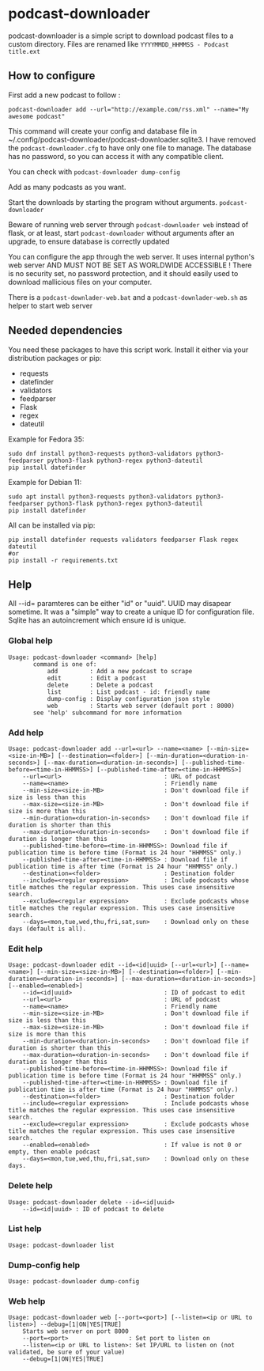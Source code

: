 # podcast-downloader

podcast-downloader is a simple script to download podcast files to a custom directory. Files are renamed like `YYYYMMDD_HHMMSS - Podcast title.ext`

## How to configure

First add a new podcast to follow :

    podcast-downloader add --url="http://example.com/rss.xml" --name="My awesome podcast"

This command will create your config and database file in ~/.config/podcast-downloader/podcast-downloader.sqlite3. I have removed the `podcast-downloader.cfg` to have only one file to manage. The database has no password, so you can access it with any compatible client.

You can check with `podcast-downloader dump-config`

Add as many podcasts as you want.

Start the downloads by starting the program without arguments. `podcast-downloader`

Beware of running web server through `podcast-downloader web` instead of flask, or at least, start `podcast-downloader` without arguments after an upgrade, to ensure database is correctly updated

You can configure the app through the web server. It uses internal python's web server AND MUST NOT BE SET AS WORLDWIDE ACCESSIBLE ! There is no security set, no password protection, and it should easily used to download mallicious files on your computer.

There is a `podcast-downlader-web.bat` and a `podcast-downlader-web.sh` as helper to start web server

## Needed dependencies

You need these packages to have this script work. Install it either via your distribution packages or pip:

- requests
- datefinder
- validators
- feedparser
- Flask
- regex
- dateutil

Example for Fedora 35:

    sudo dnf install python3-requests python3-validators python3-feedparser python3-flask python3-regex python3-dateutil
    pip install datefinder

Example for Debian 11:

    sudo apt install python3-requests python3-validators python3-feedparser python3-flask python3-regex python3-dateutil
    pip install datefinder

All can be installed via pip:

    pip install datefinder requests validators feedparser Flask regex dateutil
    #or
    pip install -r requirements.txt

## Help

All --id= paramteres can be either "id" or "uuid". UUID may disapear sometime. It was a "simple" way to create a unique ID for configuration file. Sqlite has an autoincrement which ensure id is unique.

### Global help

    Usage: podcast-downloader <command> [help]
           command is one of:
               add         : Add a new podcast to scrape
               edit        : Edit a podcast
               delete      : Delete a podcast
               list        : List podcast - id: friendly name
               dump-config : Display configuration json style
               web         : Starts web server (default port : 8000)
           see 'help' subcommand for more information

### Add help

    Usage: podcast-downloader add --url=<url> --name=<name> [--min-size=<size-in-MB>] [--destination=<folder>] [--min-duration=<duration-in-seconds>] [--max-duration=<duration-in-seconds>] [--published-time-before=<time-in-HHMMSS>] [--published-time-after=<time-in-HHMMSS>]
        --url=<url>                             : URL of podcast
        --name=<name>                           : Friendly name
        --min-size=<size-in-MB>                 : Don't download file if size is less than this
        --max-size=<size-in-MB>                 : Don't download file if size is more than this
        --min-duration=<duration-in-seconds>    : Don't download file if duration is shorter than this
        --max-duration=<duration-in-seconds>    : Don't download file if duration is longer than this
        --published-time-before=<time-in-HHMMSS>: Download file if publication time is before time (Format is 24 hour "HHMMSS" only.)
        --published-time-after=<time-in-HHMMSS> : Download file if publication time is after time (Format is 24 hour "HHMMSS" only.)
        --destination=<folder>                  : Destination folder
        --include=<regular expression>          : Include podcasts whose title matches the regular expression. This uses case insensitive search.
        --exclude=<regular expression>          : Exclude podcasts whose title matches the regular expression. This uses case insensitive search.
        --days=<mon,tue,wed,thu,fri,sat,sun>    : Download only on these days (default is all).

### Edit help

    Usage: podcast-downloader edit --id=<id|uuid> [--url=<url>] [--name=<name>] [--min-size=<size-in-MB>] [--destination=<folder>] [--min-duration=<duration-in-seconds>] [--max-duration=<duration-in-seconds>] [--enabled=<enabled>]
        --id=<id|uuid>                          : ID of podcast to edit
        --url=<url>                             : URL of podcast
        --name=<name>                           : Friendly name
        --min-size=<size-in-MB>                 : Don't download file if size is less than this
        --max-size=<size-in-MB>                 : Don't download file if size is more than this
        --min-duration=<duration-in-seconds>    : Don't download file if duration is shorter than this
        --max-duration=<duration-in-seconds>    : Don't download file if duration is longer than this
        --published-time-before=<time-in-HHMMSS>: Download file if publication time is before time (Format is 24 hour "HHMMSS" only.)
        --published-time-after=<time-in-HHMMSS> : Download file if publication time is after time (Format is 24 hour "HHMMSS" only.)
        --destination=<folder>                  : Destination folder
        --include=<regular expression>          : Include podcasts whose title matches the regular expression. This uses case insensitive search.
        --exclude=<regular expression>          : Exclude podcasts whose title matches the regular expression. This uses case insensitive search.
        --enabled=<enabled>                     : If value is not 0 or empty, then enable podcast
        --days=<mon,tue,wed,thu,fri,sat,sun>    : Download only on these days.

### Delete help

    Usage: podcast-downloader delete --id=<id|uuid>
        --id=<id|uuid> : ID of podcast to delete

### List help

    Usage: podcast-downloader list

### Dump-config help

    Usage: podcast-downloader dump-config

### Web help

    Usage: podcast-downloader web [--port=<port>] [--listen=<ip or URL to listen>] --debug=[1|ON|YES|TRUE]
        Starts web server on port 8000
        --port=<port>                 : Set port to listen on
        --listen=<ip or URL to listen>: Set IP/URL to listen on (not validated, be sure of your value)
        --debug=[1|ON|YES|TRUE]
